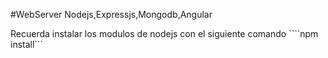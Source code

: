 #WebServer Nodejs,Expressjs,Mongodb,Angular

Recuerda instalar los modulos de nodejs con el siguiente comando
````npm install```